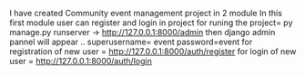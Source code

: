 I have created Community event management project in 2 module 
In this first module  user can register and login in project
for runing the project= py manage.py runserver ->  http://127.0.0.1:8000/admin then django admin pannel will appear ..
superusername= event
password=event
for registration of new user =  http://127.0.0.1:8000/auth/register
for login of new user =  http://127.0.0.1:8000/auth/login
